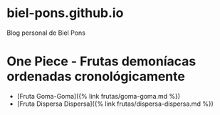 # biel-pons.github.io
Blog personal de Biel Pons

# One Piece - Frutas demoníacas ordenadas cronológicamente
* [Fruta Goma-Goma]({% link frutas/goma-goma.md %})
* [Fruta Dispersa Dispersa]({% link frutas/dispersa-dispersa.md %})
